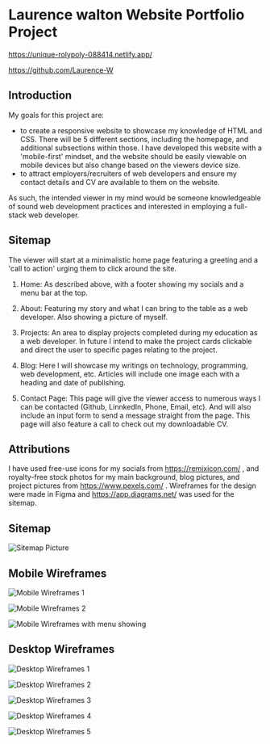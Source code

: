 # Laurence walton Website Portfolio Project

https://unique-rolypoly-088414.netlify.app/

https://github.com/Laurence-W

## Introduction

My goals for this project are:

* to create a responsive website to showcase my knowledge of HTML and CSS. There will be 5 different sections, including the homepage, and additional subsections within those. I have developed this website with a 'mobile-first' mindset, and the website should be easily viewable on mobile devices but also change based on the viewers device size.
* to attract employers/recruiters of web developers and ensure my contact details and CV are available to them on the website.

As such, the intended viewer in my mind would be someone knowledgeable of sound web development practices and interested in employing a full-stack web developer.

## Sitemap

The viewer will start at a minimalistic home page featuring a greeting and a 'call to action' urging them to click around the site.

1. Home: As described above, with a footer showing my socials and a menu bar at the top.

2. About: Featuring my story and what I can bring to the table as a web developer. Also showing a picture of myself.

3. Projects: An area to display projects completed during my education as a web developer. In future I intend to make the project cards clickable and direct the user to specific pages relating to the project.

4. Blog: Here I will showcase my writings on technology, programming, web development, etc. Articles will include one image each with a heading and date of publishing.

5. Contact Page: This page will give the viewer access to numerous ways I can be contacted (Github, LinnkedIn, Phone, Email, etc). And will also include an input form to send a message straight from the page. This page will also feature a call to check out my downloadable CV.

## Attributions
I have used free-use icons for my socials from https://remixicon.com/ , and royalty-free stock photos for my main background, blog pictures, and project pictures from https://www.pexels.com/ . Wireframes for the design were made in Figma and https://app.diagrams.net/ was used for the sitemap.

## Sitemap

![Sitemap Picture](/sitemap/sitemap.png)

## Mobile Wireframes

![Mobile Wireframes 1](wireframes\mobilewireframes1.png)

![Mobile Wireframes 2](wireframes\mobilewireframes2.png)

![Mobile Wireframes with menu showing](wireframes\mobilewirefreames3menu.png)

## Desktop Wireframes

![Desktop Wireframes 1](wireframes\desktopwireframe1.png)

![Desktop Wireframes 2](wireframes\desktopwireframe2.png)

![Desktop Wireframes 3](wireframes\desktopwireframe3.png)

![Desktop Wireframes 4](wireframes\desktopwireframe4.png)

![Desktop Wireframes 5](wireframes\desktopwireframe5.png)